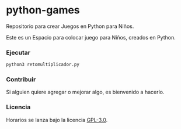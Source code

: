 # python-games
Repositorio para crear Juegos en Python para Niños.

Este es un Espacio para colocar juego para Niños, creados en Python.

### Ejecutar

```bash
python3 retomultiplicador.py
```

### Contribuir

Si alguien quiere agregar o mejorar algo, es bienvenido a hacerlo.

### Licencia

Horarios se lanza bajo la licencia [GPL-3.0](https://opensource.org/licenses/GPL-3.0).


